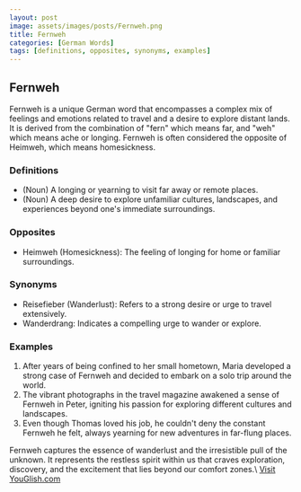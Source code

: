 ```yaml
---
layout: post
image: assets/images/posts/Fernweh.png
title: Fernweh
categories: [German Words]
tags: [definitions, opposites, synonyms, examples]
---
```


## Fernweh

Fernweh is a unique German word that encompasses a complex mix of feelings and emotions related to travel and a desire to explore distant lands. It is derived from the combination of "fern" which means far, and "weh" which means ache or longing. Fernweh is often considered the opposite of Heimweh, which means homesickness.

### Definitions
- (Noun) A longing or yearning to visit far away or remote places.
- (Noun) A deep desire to explore unfamiliar cultures, landscapes, and experiences beyond one's immediate surroundings.

### Opposites
- Heimweh (Homesickness): The feeling of longing for home or familiar surroundings.

### Synonyms
- Reisefieber (Wanderlust): Refers to a strong desire or urge to travel extensively.
- Wanderdrang: Indicates a compelling urge to wander or explore.

### Examples
1. After years of being confined to her small hometown, Maria developed a strong case of Fernweh and decided to embark on a solo trip around the world.
2. The vibrant photographs in the travel magazine awakened a sense of Fernweh in Peter, igniting his passion for exploring different cultures and landscapes.
3. Even though Thomas loved his job, he couldn't deny the constant Fernweh he felt, always yearning for new adventures in far-flung places.

Fernweh captures the essence of wanderlust and the irresistible pull of the unknown. It represents the restless spirit within us that craves exploration, discovery, and the excitement that lies beyond our comfort zones.\ <a id="yg-widget-0" class="youglish-widget" data-query="Fernweh" data-lang="german" data-components="8412" data-auto-start="0" data-bkg-color="theme_light" data-title="How%20to%20pronounce%20Fernweh%20in%20German"  rel="nofollow" href="https://youglish.com">Visit YouGlish.com</a><script async src="https://youglish.com/public/emb/widget.js" charset="utf-8"></script>